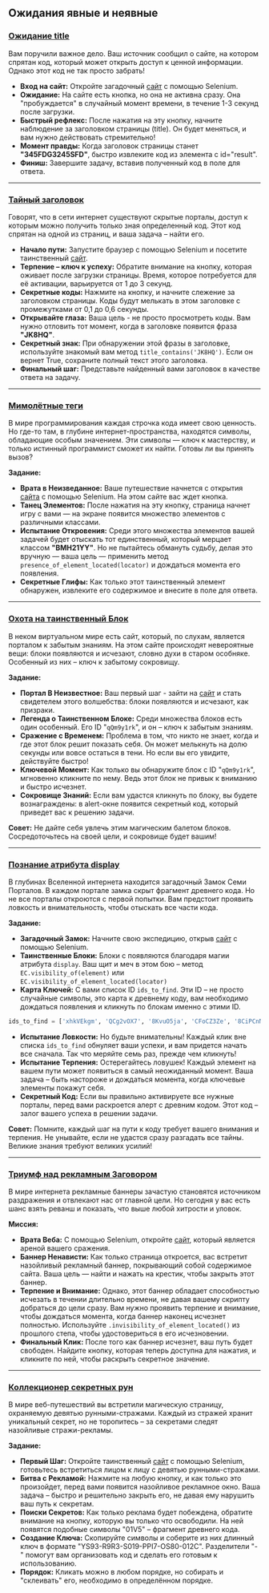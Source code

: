 ## Ожидания явные и неявные

### [Ожидание title](https://github.com/vypiemzalyubov/qa-automation/blob/main/Selenium/Selenium%20Python/5.%20Explicit%20and%20implicit%20expectations/task_1.py)

Вам поручили важное дело. Ваш источник сообщил о сайте, на котором спрятан код, который может открыть доступ к ценной информации. Однако этот код не так просто забрать!

- **Вход на сайт:** Откройте загадочный [сайт](https://parsinger.ru/expectations/3/index.html) с помощью Selenium.
- **Ожидание:** На сайте есть кнопка, но она не активна сразу. Она "пробуждается" в случайный момент времени, в течение 1-3 секунд после загрузки.
- **Быстрый рефлекс:** После нажатия на эту кнопку, начните наблюдение за заголовком страницы (title). Он будет меняться, и вам нужно действовать стремительно!
- **Момент правды:** Когда заголовок страницы станет **"345FDG3245SFD"**, быстро извлеките код из элемента с id="result".
- **Финиш:** Завершите задачу, вставив полученный код в поле для ответа.

---

###  [Тайный заголовок](https://github.com/vypiemzalyubov/qa-automation/blob/main/Selenium/Selenium%20Python/5.%20Explicit%20and%20implicit%20expectations/task_2.py)

Говорят, что в сети интернет существуют скрытые порталы, доступ к которым можно получить только зная определенный код. Этот код спрятан на одной из страниц, и ваша задача – найти его.

- **Начало пути:** Запустите браузер с помощью Selenium и посетите таинственный [сайт](https://parsinger.ru/expectations/4/index.html).
- **Терпение – ключ к успеху:** Обратите внимание на кнопку, которая оживает после загрузки страницы. Время, которое потребуется для её активации, варьируется от 1 до 3 секунд.
- **Секретные коды:** Нажмите на кнопку, и начните слежение за заголовком страницы. Коды будут мелькать в этом заголовке с промежутками от 0,1 до 0,6 секунды.
- **Открывайте глаза:** Ваша цель - не просто просмотреть коды. Вам нужно отловить тот момент, когда в заголовке появится фраза **"JK8HQ"**.
- **Секретный знак:** При обнаружении этой фразы в заголовке, используйте знакомый вам метод `title_contains('JK8HQ')`. Если он вернет True, сохраните полный текст этого заголовка.
- **Финальный шаг:** Представьте найденный вами заголовок в качестве ответа на задачу.

---

### [Мимолётные теги](https://github.com/vypiemzalyubov/qa-automation/blob/main/Selenium/Selenium%20Python/5.%20Explicit%20and%20implicit%20expectations/task_3.py)

В мире программирования каждая строчка кода имеет свою ценность. Но где-то там, в глубине интернет-пространства, находятся символы, обладающие особым значением. Эти символы — ключ к мастерству, и только истинный программист сможет их найти. Готовы ли вы принять вызов?

**Задание:**
- **Врата в Неизведанное:** Ваше путешествие начнется с открытия [сайта](https://parsinger.ru/expectations/6/index.html) с помощью Selenium. На этом сайте вас ждет кнопка.
- **Танец Элементов:** После нажатия на эту кнопку, страница начнет игру с вами — на экране появится множество элементов с различными классами.
- **Испытание Откровения:** Среди этого множества элементов вашей задачей будет отыскать тот единственный, который мерцает классом **"BMH21YY"**. Но не пытайтесь обмануть судьбу, делая это вручную — ваша цель — применить метод `presence_of_element_located(locator)` и дождаться момента его появления.
- **Секретные Глифы:** Как только этот таинственный элемент обнаружен, извлеките его содержимое и внесите в поле для ответа.

---

### [Охота на таинственный Блок](https://github.com/vypiemzalyubov/qa-automation/blob/main/Selenium/Selenium%20Python/5.%20Explicit%20and%20implicit%20expectations/task_4.py)

В неком виртуальном мире есть сайт, который, по слухам, является порталом к забытым знаниям. На этом сайте происходят невероятные вещи: блоки появляются и исчезают, словно духи в старом особняке. Особенный из них – ключ к забытому сокровищу.

**Задание:**
- **Портал В Неизвестное:** Ваш первый шаг - зайти на [сайт](https://parsinger.ru/selenium/5.9/2/index.html) и стать свидетелем этого волшебства: блоки появляются и исчезают, как призраки.
- **Легенда о Таинственном Блоке:** Среди множества блоков есть один особенный. Его ID "`qQm9y1rk`", и он – ключ к забытым знаниям.
- **Сражение с Временем:** Проблема в том, что никто не знает, когда и где этот блок решит показать себя. Он может мелькнуть на долю секунды или вовсе остаться в тени. Но если вы его увидите, действуйте быстро!
- **Ключевой Момент:** Как только вы обнаружите блок с ID "`qQm9y1rk`", мгновенно кликните по нему. Ведь этот блок не привык к вниманию и быстро исчезнет.
- **Сокровище Знаний:** Если вам удастся кликнуть по блоку, вы будете вознаграждены: в alert-окне появится секретный код, который приведет вас к решению задачи.

**Совет:** Не дайте себя увлечь этим магическим балетом блоков. Сосредоточьтесь на своей цели, и сокровище будет вашим!

---

### [Познание атрибута display](https://github.com/vypiemzalyubov/qa-automation/blob/main/Selenium/Selenium%20Python/5.%20Explicit%20and%20implicit%20expectations/task_5.py)

В глубинах Вселенной интернета находится загадочный Замок Семи Порталов. В каждом портале замка скрыт фрагмент древнего кода. Но не все порталы откроются с первой попытки. Вам предстоит проявить ловкость и внимательность, чтобы отыскать все части кода.

**Задание:**
- **Загадочный Замок:** Начните свою экспедицию, открыв [сайт](https://parsinger.ru/selenium/5.9/3/index.html) с помощью Selenium. 
- **Таинственные Блоки:** Блоки с появляются благодаря магии атрибута `display`. Ваш щит и меч в этом бою – метод `EC.visibility_of(element)` или `EC.visibility_of_element_located(locator)`
- **Карта Ключей:** С вами список ID `ids_to_find`. Эти ID – не просто случайные символы, это карта к древнему коду, вам необходимо дождаться появления и кликнуть по блокам именно с этими ID.
```python
ids_to_find = ['xhkVEkgm', 'QCg2vOX7', '8KvuO5ja', 'CFoCZ3Ze', '8CiPCnNB', 'XuEMunrz', 'vmlzQ3gH', 'axhUiw2I','jolHZqD1', 'ZM6Ms3tw', '25a2X14r', 'aOSMX9tb', 'YySk7Ze3', 'QQK13iyY', 'j7kD7uIR']
```
- **Испытание Ловкости:** Но будьте внимательны! Каждый клик вне списка `ids_to_find` обнуляет ваши успехи, и вам придется начать все сначала. Так что меряйте семь раз, прежде чем кликнуть!
- **Испытание Терпения:** Остерегайтесь ловушек! Каждый элемент на вашем пути может появиться в самый неожиданный момент. Ваша задача – быть настороже и дождаться момента, когда ключевые элементы покажут себя.
- **Секретный Код:** Если вы правильно активируете все нужные порталы, перед вами раскроется алерт с древним кодом. Этот код – залог вашего успеха в решении задачи.

**Совет:** Помните, каждый шаг на пути к коду требует вашего внимания и терпения. Не унывайте, если не удастся сразу разгадать все тайны. Великие знания требуют великих усилий!

---

### [Триумф над рекламным Заговором](https://github.com/vypiemzalyubov/qa-automation/blob/main/Selenium/Selenium%20Python/5.%20Explicit%20and%20implicit%20expectations/task_6.py)

В мире интернета рекламные баннеры зачастую становятся источником раздражения и отвлекают нас от главной цели. Но сегодня у вас есть шанс взять реванш и показать, что выше любой хитрости и уловок.

**Миссия:**
- **Врата Веба:** С помощью Selenium, откройте [сайт](https://parsinger.ru/selenium/5.9/4/index.html), который является ареной вашего сражения.
- **Баннер Ненависти:** Как только страница откроется, вас встретит назойливый рекламный баннер, покрывающий собой содержимое сайта. Ваша цель — найти и нажать на крестик, чтобы закрыть этот баннер.
- **Терпение и Внимание:** Однако, этот баннер обладает способностью исчезать в течении длительно времени, не давая вашему скрипту добраться до цели сразу. Вам нужно проявить терпение и внимание, чтобы дождаться момента, когда баннер наконец исчезнет полностью. Используйте `.invisibility_of_element_located()` из прошлого степа, чтобы удостовериться в его исчезновении.
- **Финальный Клик:** После того как баннер исчезнет, ваш путь будет свободен. Найдите кнопку, которая теперь доступна для нажатия, и кликните по ней, чтобы раскрыть секретное значение.

---

### [Коллекционер секретных рун](https://github.com/vypiemzalyubov/qa-automation/blob/main/Selenium/Selenium%20Python/5.%20Explicit%20and%20implicit%20expectations/task_7.py)

В мире веб-путешествий вы встретили магическую страницу, охраняемую девятью рунными-стражами. Каждый из стражей хранит уникальный секрет, но не торопитесь – за секретами следят назойливые стражи-рекламы.

**Задание:**
- **Первый Шаг:** Откройте таинственный [сайт](https://parsinger.ru/selenium/5.9/5/index.html) с помощью Selenium, готовьтесь встретиться лицом к лицу с девятью рунными-стражами.
- **Битва с Рекламой:** Нажмите на любую кнопку, и как только это произойдет, перед вами появится назойливое рекламное окно. Ваша задача – быстро и решительно закрыть его, не давая ему нарушить ваш путь к секретам.
- **Поиски Секретов:** Как только реклама будет побеждена, обратите внимание на кнопку, которую вы только что освободили. На ней появятся подобные символы "01V5" – фрагмент древнего кода.
- **Создание Ключа:** Скопируйте символы и соберите из них длинный ключ в формате "YS93-R9R3-S019-PPI7-OS80-012C". Разделители "-" помогут вам организовать код и сделать его готовым к использованию.
- **Порядок:** Кликать можно в любом порядке, но собирать и "склеивать" его, необходимо в определённом порядке.
